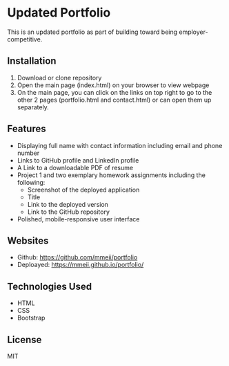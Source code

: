 # Updated Portfolio

This is an updated portfolio as part of building toward being employer-competitive.

## Installation

1. Download or clone repository
2. Open the main page (index.html) on your browser to view webpage
3. On the main page, you can click on the links on top right to go to the other 2 pages (portfolio.html and contact.html) or can open them up separately.

## Features

* Displaying full name with contact information including email and phone number
* Links to GitHub profile and LinkedIn profile
* A Link to a downloadable PDF of resume
* Project 1 and two exemplary homework assignments including the following:
  * Screenshot of the deployed application
  * Title
  * Link to the deployed version
  * Link to the GitHub repository
* Polished, mobile-responsive user interface

## Websites

* Github: <https://github.com/mmeii/portfolio>
* Deploayed: <https://mmeii.github.io/portfolio/>

## Technologies Used

* HTML
* CSS
* Bootstrap

## License

MIT
